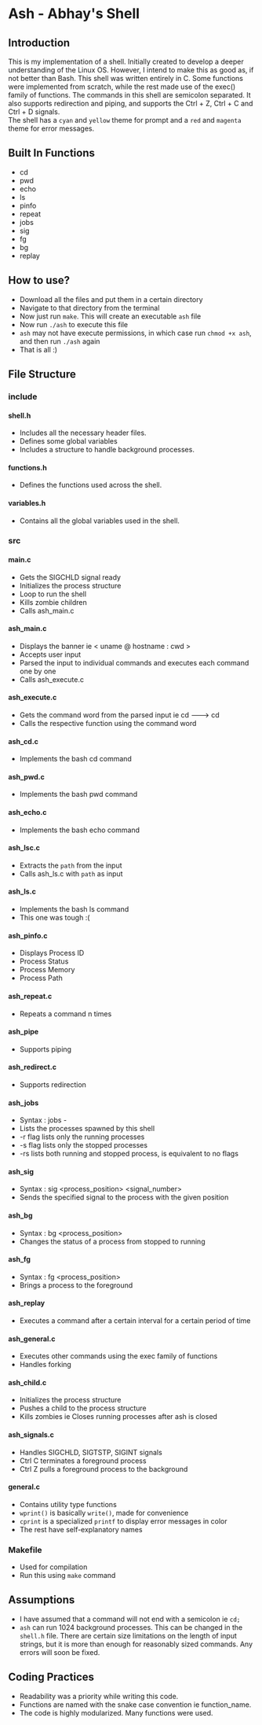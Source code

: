 # Ash - Abhay's Shell

## Introduction
This is my implementation of a shell. Initially created to develop a deeper understanding of the Linux OS. However, I intend to make this as good as, if not better than Bash. This shell was written entirely in C. Some functions were implemented from scratch, while the rest made use of the exec() family of functions. The commands in this shell are semicolon separated. It also supports redirection and piping, and supports the Ctrl + Z, Ctrl + C and Ctrl + D signals.  
The shell has a `cyan` and `yellow` theme for prompt and a `red` and `magenta` theme for error messages.

## Built In Functions
- cd
- pwd
- echo
- ls
- pinfo
- repeat
- jobs
- sig
- fg
- bg
- replay

## How to use?
- Download all the files and put them in a certain directory
- Navigate to that directory from the terminal
- Now just run `make`. This will create an executable `ash` file
- Now run `./ash` to execute this file
- `ash`  may not have execute permissions, in which case run `chmod +x ash`, and then run `./ash` again
- That is all :)

## File Structure

### include

#### shell.h
- Includes all the necessary header files.
- Defines some global variables
- Includes a structure to handle background processes.

#### functions.h
- Defines the functions used across the shell.

#### variables.h
- Contains all the global variables used in the shell.

### src

#### main.c
- Gets the SIGCHLD signal ready
- Initializes the process structure
- Loop to run the shell
- Kills zombie children
- Calls ash_main.c

#### ash_main.c
- Displays the banner ie < uname @ hostname : cwd >
- Accepts user input
- Parsed the input to individual commands and executes each command one by one
- Calls ash_execute.c

#### ash_execute.c
- Gets the command word from the parsed input ie cd <path> ---> cd
- Calls the respective function using the command word

#### ash_cd.c
- Implements the bash cd command

#### ash_pwd.c
- Implements the bash pwd command

#### ash_echo.c
- Implements the bash echo command

#### ash_lsc.c
- Extracts the `path` from the input
- Calls ash_ls.c with `path` as input

#### ash_ls.c
- Implements the bash ls command
- This one was tough :(

#### ash_pinfo.c
- Displays Process ID
- Process Status
- Process Memory
- Process Path

#### ash_repeat.c
- Repeats a command n times

#### ash_pipe
- Supports piping

#### ash_redirect.c
- Supports redirection

#### ash_jobs
- Syntax : jobs -<flags>
- Lists the processes spawned by this shell
- -r flag lists only the running processes
- -s flag lists only the stopped processes
- -rs lists both running and stopped process, is equivalent to no flags

#### ash_sig
- Syntax : sig <process_position> <signal_number>
- Sends the specified signal to the process with the given position

#### ash_bg
- Syntax : bg <process_position>
- Changes the status of a process from stopped to running

#### ash_fg
- Syntax : fg <process_position>
- Brings a process to the foreground

#### ash_replay
- Executes a command after a certain interval for a certain period of time

#### ash_general.c
- Executes other commands using the exec family of functions
- Handles forking

#### ash_child.c
- Initializes the process structure
- Pushes a child to the process structure
- Kills zombies ie Closes running processes after ash is closed

#### ash_signals.c
- Handles SIGCHLD, SIGTSTP, SIGINT signals
- Ctrl C terminates a foreground process
- Ctrl Z pulls a foreground process to the background

#### general.c
- Contains utility type functions
- `wprint()` is basically `write()`, made for convenience
- `cprint` is a specialized `printf` to display error messages in color
- The rest have self-explanatory names

### Makefile
- Used for compilation
- Run this using `make` command

## Assumptions
- I have assumed that a command will not end with a semicolon ie `cd;`
- `ash` can run 1024 background processes. This can be changed in the `shell.h` file. There are certain size limitations on the length of input strings, but it is more than enough for reasonably sized commands. Any errors will soon be fixed.

## Coding Practices
- Readability was a priority while writing this code.
- Functions are named with the snake case convention ie function_name.
- The code is highly modularized. Many functions were used.